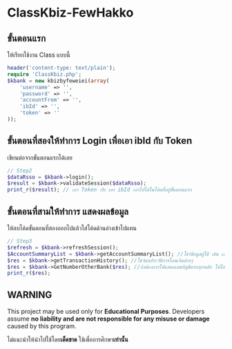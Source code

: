 # ClassKbiz-FewHakko

## ขั้นตอนแรก
ให้เรียกใช้งาน Class แบบนี้
```PHP
header('content-type: text/plain');
require 'ClassKbiz.php';
$kbank = new kbizbyfeweiei(array(
    'username' => '',
    'password' => '',
    'accountFrom' => '',
    'ibId' => '',
    'token' => ''
));
```

## ขั้นตอนที่สองให้ทำการ Login เพื่อเอา ibId กับ Token
เขียนต่อจากขั้นตอนแรกได้เลย
```PHP
// Step2
$dataRsso = $kbank->login();
$result = $kbank->validateSession($dataRsso); 
print_r($result); // เอา Token กับ เอา ibId เอาไปใส่ในโค้ดที่อยู่ขั้นตอนแรก
```

## ขั้นตอนที่สามให้ทำการ แสดงผลข้อมูล 
ให้ลบโค้ดขั้นตอนที่สองออกไปแล้วใส่โค้ดด้านล่างเข้าไปแทน
```PHP
// Step3
$refresh = $kbank->refreshSession();
$AccountSummaryList = $kbank->getAccountSummaryList(); //โชว์ข้อมูลผู้ใช้ เช่น เลขบัญชี หรือ จำนวนเงินในบัญชี
$res = $kbank->getTransactionHistory(); //โชว์ผลประวัติการโอนเงินต่างๆ
$res = $kbank->GetNumberOtherBank($res); //ถ้าต้องการให้แสดงเลขบัญชีครบทุกหลัก ให้ใส่ฟังชั่นนี้ตามหลัง
print_r($res);
```


## WARNING
This project may be used only for **Educational Purposes**. Developers assume **no liability and are not responsible for any misuse or damage** caused by this program.

ไม่แนะนำให้นำไปใช้โดย**เด็ดขาด** ใช้เพื่อการศึกษา**เท่านั้น**


